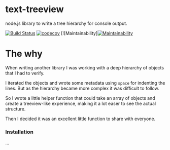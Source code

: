 # text-treeview
node.js library to write a tree hierarchy for console output.

[![Build Status](https://travis-ci.org/dlid/text-treeview.svg?branch=master)](https://travis-ci.org/dlid/text-treeview) [![codecov](https://codecov.io/gh/dlid/text-treeview/branch/master/graph/badge.svg)](https://codecov.io/gh/dlid/text-treeview) [![Maintainability][![Maintainability](https://api.codeclimate.com/v1/badges/7bb4fc43c7b3b6f0aa5f/maintainability)](https://codeclimate.com/github/dlid/text-treeview/maintainability)

# The why
When writing another library I was working with a deep hierarchy of objects that I had to verify.

I iterated the objects and wrote some metadata using `space` for indenting the lines. But as the hierarchy became more complex it was difficult to follow.

So I wrote a little helper function that could take an array of objects and create a treeview-like experience, making it a lot easer to see the actual structure.

Then I decided it was an excellent little function to share with everyone.

### Installation
...
